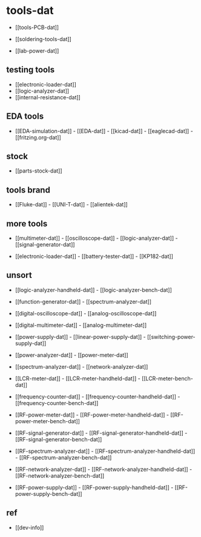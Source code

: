 
# tools-dat

- [[tools-PCB-dat]] 

- [[soldering-tools-dat]]

- [[lab-power-dat]]

## testing tools 

- [[electronic-loader-dat]] 
- [[logic-analyzer-dat]]
- [[internal-resistance-dat]]



## EDA tools 

- [[EDA-simulation-dat]] - [[EDA-dat]] - [[kicad-dat]] - [[eaglecad-dat]] - [[fritzing.org-dat]]

## stock 

- [[parts-stock-dat]]

## tools brand 

- [[Fluke-dat]] - [[UNI-T-dat]] - [[alientek-dat]]




## more tools 

- [[multimeter-dat]] - [[oscilloscope-dat]] - [[logic-analyzer-dat]] - [[signal-generator-dat]] 

- [[electronic-loader-dat]] - [[battery-tester-dat]] - [[KP182-dat]]



## unsort 

- [[logic-analyzer-handheld-dat]] - [[logic-analyzer-bench-dat]]

- [[function-generator-dat]] - [[spectrum-analyzer-dat]]

- [[digital-oscilloscope-dat]] - [[analog-oscilloscope-dat]]

- [[digital-multimeter-dat]] - [[analog-multimeter-dat]]

- [[power-supply-dat]] - [[linear-power-supply-dat]] - [[switching-power-supply-dat]]
- [[power-analyzer-dat]] - [[power-meter-dat]]
- [[spectrum-analyzer-dat]] - [[network-analyzer-dat]]
- [[LCR-meter-dat]] - [[LCR-meter-handheld-dat]] - [[LCR-meter-bench-dat]]
- [[frequency-counter-dat]] - [[frequency-counter-handheld-dat]] - [[frequency-counter-bench-dat]]

- [[RF-power-meter-dat]] - [[RF-power-meter-handheld-dat]] - [[RF-power-meter-bench-dat]]
- [[RF-signal-generator-dat]] - [[RF-signal-generator-handheld-dat]] - [[RF-signal-generator-bench-dat]]
- [[RF-spectrum-analyzer-dat]] - [[RF-spectrum-analyzer-handheld-dat]] - [[RF-spectrum-analyzer-bench-dat]]
- [[RF-network-analyzer-dat]] - [[RF-network-analyzer-handheld-dat]] - [[RF-network-analyzer-bench-dat]]
- [[RF-power-supply-dat]] - [[RF-power-supply-handheld-dat]] - [[RF-power-supply-bench-dat]]

## ref 

- [[dev-info]]